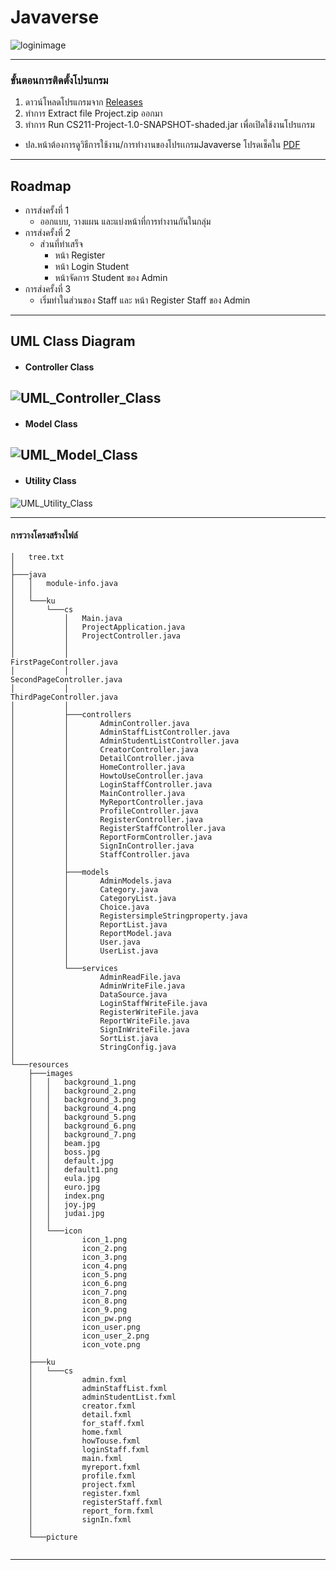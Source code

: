 # Javaverse
![loginimage](image_ReadMe/Login.png)

---

### ขั้นตอนการติดตั้งโปรแกรม
1. ดาวน์โหลดโปรแกรมจาก [Releases](https://github.com/CS211-651/project211-javaverse/releases/)
2. ทำการ Extract file Project.zip ออกมา
3. ทำการ Run CS211-Project-1.0-SNAPSHOT-shaded.jar เพื่อเปิดใช้งานโปรแกรม
- ปล.หน้าต้องการดูวิธีการใช้งาน/การทำงานของโปรเเกรมJavaverse โปรดเช็คใน [PDF](How_to_use.pdf)

---

## Roadmap
- การส่งครั้งที่ 1
	- ออกแบบ, วางแผน และแบ่งหน้าที่การทำงานกันในกลุ่ม
- การส่งครั้งที่ 2
	- ส่วนที่ทำเสร็จ
		- หน้า Register
		- หน้า Login Student 
		- หน้าจัดการ Student ของ Admin
- การส่งครั้งที่ 3
	- เริ่มทำในส่วนของ Staff และ หน้า Register Staff ของ Admin 
---
## UML Class Diagram

- #### Controller Class
![UML_Controller_Class](UML_Controller_Class.png)
---
- #### Model Class
![UML_Model_Class](UML_Model_Class.png)
---
- #### Utility Class
![UML_Utility_Class](UML_Utility_Class.png)

---
#### การวางโครงสร้างไฟล์
```
│   tree.txt
│   
├───java
│   │   module-info.java
│   │   
│   └───ku
│       └───cs
│           │   Main.java
│           │   ProjectApplication.java
│           │   ProjectController.java
│           │   
│           │                                      FirstPageController.java
│           │                                      SecondPageController.java
│           │                                      ThirdPageController.java
│           │                               
│           ├───controllers
│           │       AdminController.java
│           │       AdminStaffListController.java
│           │       AdminStudentListController.java
│           │       CreatorController.java
│           │       DetailController.java
│           │       HomeController.java
│           │       HowtoUseController.java
│           │       LoginStaffController.java
│           │       MainController.java
│           │       MyReportController.java
│           │       ProfileController.java
│           │       RegisterController.java
│           │       RegisterStaffController.java
│           │       ReportFormController.java
│           │       SignInController.java
│           │       StaffController.java
│           │       
│           ├───models
│           │       AdminModels.java
│           │       Category.java
│           │       CategoryList.java
│           │       Choice.java
│           │       RegistersimpleStringproperty.java
│           │       ReportList.java
│           │       ReportModel.java
│           │       User.java
│           │       UserList.java
│           │       
│           └───services
│                   AdminReadFile.java
│                   AdminWriteFile.java
│                   DataSource.java
│                   LoginStaffWriteFile.java
│                   RegisterWriteFile.java
│                   ReportWriteFile.java
│                   SignInWriteFile.java
│                   SortList.java
│                   StringConfig.java
│                   
└───resources
    ├───images
    │   │   background_1.png
    │   │   background_2.png
    │   │   background_3.png
    │   │   background_4.png
    │   │   background_5.png
    │   │   background_6.png
    │   │   background_7.png
    │   │   beam.jpg
    │   │   boss.jpg
    │   │   default.jpg
    │   │   default1.png
    │   │   eula.jpg
    │   │   euro.jpg
    │   │   index.png
    │   │   joy.jpg
    │   │   judai.jpg
    │   │   
    │   └───icon
    │           icon_1.png
    │           icon_2.png
    │           icon_3.png
    │           icon_4.png
    │           icon_5.png
    │           icon_6.png
    │           icon_7.png
    │           icon_8.png
    │           icon_9.png
    │           icon_pw.png
    │           icon_user.png
    │           icon_user_2.png
    │           icon_vote.png
    │           
    ├───ku
    │   └───cs
    │           admin.fxml
    │           adminStaffList.fxml
    │           adminStudentList.fxml
    │           creator.fxml
    │           detail.fxml
    │           for_staff.fxml
    │           home.fxml
    │           howTouse.fxml
    │           loginStaff.fxml
    │           main.fxml
    │           myreport.fxml
    │           profile.fxml
    │           project.fxml
    │           register.fxml
    │           registerStaff.fxml
    │           report_form.fxml
    │           signIn.fxml
    │           
    └───picture
            
```
---





<!--
Old README.md

CS211 - Project
วิธีทดสอบการ RUN
1. Main 
run Main Class
2. javafx plugin
MVN Clean
javafx -> javafx:run

วิธีสร้าง Jar
MVN Clean
MVN install
file จะอยู่ใน target เป็น shade.jar
-->




 
